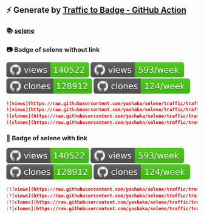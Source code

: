 ## ⚡️ Generate by [Traffic to Badge - GitHub Action](https://github.com/marketplace/actions/traffic-to-badge)

### 📚 [selene](https://github.com/yashaka/selene/tree/traffic/traffic-selene)

### 📷 Badge of selene without link

![views](https://raw.githubusercontent.com/yashaka/selene/traffic/traffic-selene/views.svg)
![views](https://raw.githubusercontent.com/yashaka/selene/traffic/traffic-selene/views_per_week.svg)
![clones](https://raw.githubusercontent.com/yashaka/selene/traffic/traffic-selene/clones.svg)
![clones](https://raw.githubusercontent.com/yashaka/selene/traffic/traffic-selene/clones_per_week.svg)

```md
![views](https://raw.githubusercontent.com/yashaka/selene/traffic/traffic-selene/views.svg)
![views](https://raw.githubusercontent.com/yashaka/selene/traffic/traffic-selene/views_per_week.svg)
![clones](https://raw.githubusercontent.com/yashaka/selene/traffic/traffic-selene/clones.svg)
![clones](https://raw.githubusercontent.com/yashaka/selene/traffic/traffic-selene/clones_per_week.svg)
```

### 🔗 Badge of selene with link

[![views](https://raw.githubusercontent.com/yashaka/selene/traffic/traffic-selene/views.svg)](https://github.com/yashaka/selene/tree/traffic#-selene)
[![views](https://raw.githubusercontent.com/yashaka/selene/traffic/traffic-selene/views_per_week.svg)](https://github.com/yashaka/selene/tree/traffic#-selene)
[![clones](https://raw.githubusercontent.com/yashaka/selene/traffic/traffic-selene/clones.svg)](https://github.com/yashaka/selene/tree/traffic#-selene)
[![clones](https://raw.githubusercontent.com/yashaka/selene/traffic/traffic-selene/clones_per_week.svg)](https://github.com/yashaka/selene/tree/traffic#-selene)

```md
[![views](https://raw.githubusercontent.com/yashaka/selene/traffic/traffic-selene/views.svg)](https://github.com/yashaka/selene/tree/traffic#-selene)
[![views](https://raw.githubusercontent.com/yashaka/selene/traffic/traffic-selene/views_per_week.svg)](https://github.com/yashaka/selene/tree/traffic#-selene)
[![clones](https://raw.githubusercontent.com/yashaka/selene/traffic/traffic-selene/clones.svg)](https://github.com/yashaka/selene/tree/traffic#-selene)
[![clones](https://raw.githubusercontent.com/yashaka/selene/traffic/traffic-selene/clones_per_week.svg)](https://github.com/yashaka/selene/tree/traffic#-selene)
```
